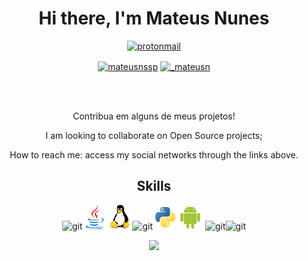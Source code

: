 <!DOCTYPE html>
<head>
    <link rel="stylesheet" type="text/css" href="s.css" />

</head>

<body>
<h1 align="center">Hi there, I'm Mateus Nunes</h1>

<p align="center"><a href="mailto:mateusnss@protonmail.ch" target="blank"><img aling="center" src="https://img.shields.io/badge/-Protonmail-4169e1?style=flat&logo=Protonmail&logoColor=white" alt="protonmail"/></a></p>
<p align="center">
<a href="https://twitter.com/_mateusns" target="blank"><img align="center" src="https://cdn.jsdelivr.net/npm/simple-icons@3.0.1/icons/twitter.svg" alt="mateusnssp" height="30" width="30" /></a>
<a href="https://instagram.com/_mateusn" target="blank"><img align="center" src="https://cdn.jsdelivr.net/npm/simple-icons@3.0.1/icons/instagram.svg" alt="_mateusn" height="30" width="30" /></a>
</p>

<br/><br/>
<div align="center">
  <p>Contribua em alguns de meus projetos!</p>
  <p>I am looking to collaborate on Open Source projects;</p>
  <p>How to reach me: access my social networks through the links above.</p>
</div>

<!-- <img align="center" src="https://ugc.kn3.net/i/760x/https://cdn-images-1.medium.com/max/1600/1*IRFhWNqusUWbTsB1hQXhrQ.gif"> -->


<h2 align="center">Skills</h2>
           
<p align="center"><a><img src="https://cdn.icon-icons.com/icons2/2107/PNG/512/file_type_ocaml_icon_130288.png" alt="git" width="40" height="40"/></a><a><img src="https://github.com/devicons/devicon/blob/master/icons/java/java-original.svg" alt="bootstrap" width="40" height="40"/></a><a><img src="https://github.com/devicons/devicon/blob/master/icons/linux/linux-original.svg" width="40" height="40"/></a><a><img src="https://camo.githubusercontent.com/e8d13c962373cbbc7d344561f4fbbff78cc7dc17/68747470733a2f2f6564656e742e6769746875622e696f2f537570657254696e7949636f6e732f696d616765732f7376672f6769742e737667" alt="git" width="40" height="40"/></a><a><img src="https://github.com/devicons/devicon/blob/master/icons/python/python-original.svg" alt="figma" width="40" height="40"/></a><a><img src="https://github.com/devicons/devicon/blob/master/icons/android/android-original.svg" alt="git" width="40" height="40"/> <img src="https://upload.wikimedia.org/wikipedia/commons/6/61/HTML5_logo_and_wordmark.svg" alt="git" width="40" height="40"/></a><a><img src="https://upload.wikimedia.org/wikipedia/commons/3/3d/CSS.3.svg" alt="git" width="40" height="40"/>
</p>
<p align="center"><img src="https://github-readme-stats.vercel.app/api/top-langs/?username=mateusnssp&layout&hide=Jupyter+Notebook,HTML"/></p>
</body>
